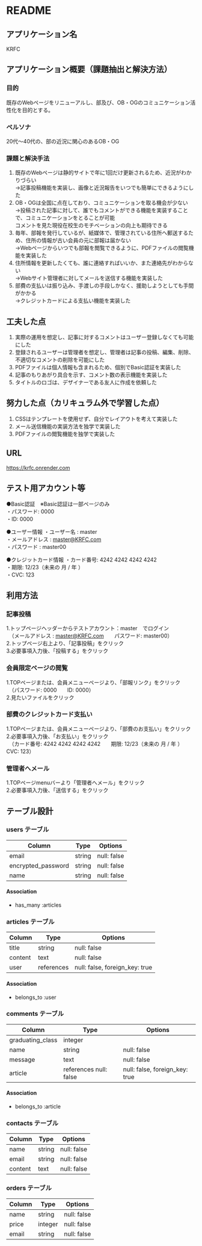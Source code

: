 # README

## アプリケーション名
KRFC


## アプリケーション概要（課題抽出と解決方法）
### 目的
既存のWebページをリニューアルし、部及び、OB・OGのコミュニケーション活性化を目的とする。  

### ペルソナ
20代〜40代の、部の近況に関心のあるOB・OG

### 課題と解決手法
1. 既存のWebページは静的サイトで年に1回だけ更新されるため、近況がわかりづらい  
  →記事投稿機能を実装し、画像と近況報告をいつでも簡単にできるようにした  
2. OB・OGは全国に点在しており、コミュニケーションを取る機会が少ない  
  →投稿された記事に対して、誰でもコメントができる機能を実装することで、コミュニケーションをとることが可能  
   コメントを見た現役在校生のモチベーションの向上も期待できる  
3. 毎年、部報を発行しているが、紙媒体で、管理されている住所へ郵送するため、住所の情報が古い会員の元に部報は届かない  
  →Webページからいつでも部報を閲覧できるように、PDFファイルの閲覧機能を実装した  
4. 住所情報を更新したくても、誰に連絡すればいいか、また連絡先がわからない  
   →Webサイト管理者に対してメールを送信する機能を実装した  
5. 部費の支払いは振り込み、手渡しの手段しかなく、援助しようとしても手間がかかる  
  →クレジットカードによる支払い機能を実装した  

## 工夫した点
1. 実際の運用を想定し、記事に対するコメントはユーザー登録しなくても可能にした  
2. 登録されるユーザーは管理者を想定し、管理者は記事の投稿、編集、削除、不適切なコメントの削除を可能にした  
3. PDFファイルは個人情報も含まれるため、個別でBasic認証を実装した  
4. 記事のもりあがり具合を示す、コメント数の表示機能を実装した  
5. タイトルのロゴは、デザイナーである友人に作成を依頼した  

## 努力した点（カリキュラム外で学習した点）
1. CSSはテンプレートを使用せず、自分でレイアウトを考えて実装した  
2. メール送信機能の実装方法を独学で実装した  
3. PDFファイルの閲覧機能を独学で実装した  

## URL
https://krfc.onrender.com


## テスト用アカウント等
●Basic認証　※Basic認証は一部ページのみ  
    ・パスワード: 0000  
    ・ID: 0000  

●ユーザー情報
    ・ユーザー名    : master  
    ・メールアドレス : master@KRFC.com  
    ・パスワード    : master00  

 ●クレジットカード情報
    ・カード番号: 4242 4242 4242 4242  
    ・期限: 12/23（未来の 月 / 年 ）  
    ・CVC: 123  


## 利用方法
### 記事投稿
1.トップページヘッダーからテストアカウント：master　でログイン  
　（メールアドレス : master@KRFC.com　　パスワード: master00）  
2.トップページ右上より、「記事投稿」をクリック  
3.必要事項入力後、「投稿する」をクリック  

### 会員限定ページの閲覧
1.TOPページまたは、会員メニューページより、「部報リンク」をクリック  
　（パスワード: 0000　　ID: 0000）  
2.見たいファイルをクリック  

### 部費のクレジットカード支払い
1.TOPページまたは、会員メニューページより、「部費のお支払い」をクリック  
2.必要事項入力後、「お支払い」をクリック  
　（カード番号: 4242 4242 4242 4242　　期限: 12/23（未来の 月 / 年 ）　　CVC: 123）  

### 管理者へメール
1.TOPページmenuバーより「管理者へメール」をクリック  
2.必要事項入力後、「送信する」をクリック  

## テーブル設計

### users テーブル

| Column             | Type   | Options     |
| ------------------ | ------ |------------ |
| email              | string | null: false |
| encrypted_password | string | null: false |
| name               | string | null: false |

#### Association

- has_many :articles

### articles テーブル

| Column  | Type       | Options                        |
| ------- | ---------- | ------------------------------ |
| title   | string     | null: false                    |
| content | text       | null: false                    |
| user    | references | null: false, foreign_key: true |

#### Association

- belongs_to :user

### comments テーブル

| Column           | Type                   | Options                        |
| ---------------- | ---------------------- | ------------------------------ |
| graduating_class | integer                |                                |
| name             | string                 | null: false                    |
| message          | text                   | null: false                    |
| article          | references null: false | null: false, foreign_key: true |


#### Association

- belongs_to :article


### contacts テーブル

| Column  | Type    | Options     |
| ------- | --------| ----------- |
| name    | string  | null: false |
| email   | string  | null: false |
| content | text    | null: false |


### orders テーブル

| Column | Type    | Options     |
| ------ | --------| ----------- |
| name   | string  | null: false |
| price  | integer | null: false |
| email  | string  | null: false |
